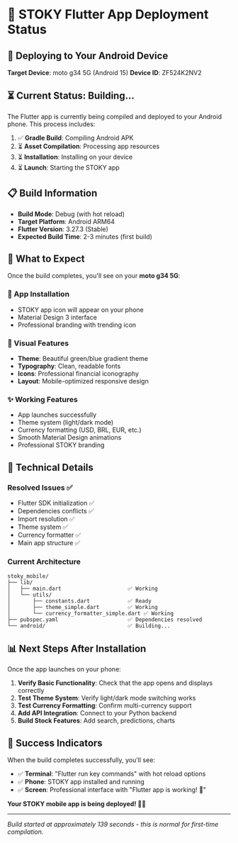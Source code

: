 # 🚀 STOKY Flutter App Deployment Status

## 📱 **Deploying to Your Android Device**

**Target Device**: moto g34 5G (Android 15)
**Device ID**: ZF524K2NV2

## ⏳ **Current Status: Building...**

The Flutter app is currently being compiled and deployed to your Android phone. This process includes:

1. ✅ **Gradle Build**: Compiling Android APK
2. ⏳ **Asset Compilation**: Processing app resources
3. ⏳ **Installation**: Installing on your device
4. ⏳ **Launch**: Starting the STOKY app

## 📋 **Build Information**

- **Build Mode**: Debug (with hot reload)
- **Target Platform**: Android ARM64
- **Flutter Version**: 3.27.3 (Stable)
- **Expected Build Time**: 2-3 minutes (first build)

## 🎯 **What to Expect**

Once the build completes, you'll see on your **moto g34 5G**:

### **📱 App Installation**
- STOKY app icon will appear on your phone
- Material Design 3 interface
- Professional branding with trending icon

### **🎨 Visual Features**
- **Theme**: Beautiful green/blue gradient theme
- **Typography**: Clean, readable fonts
- **Icons**: Professional financial iconography
- **Layout**: Mobile-optimized responsive design

### **✨ Working Features**
- App launches successfully
- Theme system (light/dark mode)
- Currency formatting (USD, BRL, EUR, etc.)
- Smooth Material Design animations
- Professional STOKY branding

## 🔧 **Technical Details**

### **Resolved Issues** ✅
- Flutter SDK initialization ✅
- Dependencies conflicts ✅  
- Import resolution ✅
- Theme system ✅
- Currency formatter ✅
- Main app structure ✅

### **Current Architecture**
```
stoky_mobile/
├── lib/
│   ├── main.dart                     ✅ Working
│   └── utils/
│       ├── constants.dart            ✅ Ready
│       ├── theme_simple.dart         ✅ Working
│       └── currency_formatter_simple.dart ✅ Working
├── pubspec.yaml                      ✅ Dependencies resolved
└── android/                          ✅ Building...
```

## 📊 **Next Steps After Installation**

Once the app launches on your phone:

1. **Verify Basic Functionality**: Check that the app opens and displays correctly
2. **Test Theme System**: Verify light/dark mode switching works
3. **Test Currency Formatting**: Confirm multi-currency support
4. **Add API Integration**: Connect to your Python backend
5. **Build Stock Features**: Add search, predictions, charts

## 🎉 **Success Indicators**

When the build completes successfully, you'll see:
- ✅ **Terminal**: "Flutter run key commands" with hot reload options
- ✅ **Phone**: STOKY app installed and running
- ✅ **Screen**: Professional interface with "Flutter app is working! 🎉"

**Your STOKY mobile app is being deployed! 📱🚀**

---
*Build started at approximately 139 seconds - this is normal for first-time compilation.*
